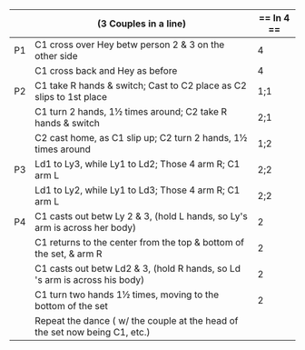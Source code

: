 ||(3 Couples in a line) | == In 4 == |
|-----|----|-----|
|P1| C1 cross over Hey betw person 2 & 3 on the other side |4|
||C1 cross back and Hey as before |4|
|P2| C1 take R hands & switch; Cast to C2 place as C2 slips to 1st place |1;1|
||C1 turn 2 hands, 1½ times around; C2 take R hands & switch |2;1|
||C2 cast home, as C1 slip up; C2 turn 2 hands, 1½ times around |1;2|
|P3| Ld1 to Ly3, while Ly1 to Ld2; Those 4 arm R; C1 arm L |2;2|
||Ld1 to Ly2, while Ly1 to Ld3; Those 4 arm R; C1 arm L |2;2|
|P4| C1 casts out betw Ly 2 & 3, (hold L hands, so Ly's arm is across her body) |2|
||C1 returns to the center from the top & bottom of the set, & arm R |2|
||C1 casts out betw Ld2 & 3, (hold R hands, so Ld 's arm is across his body) |2|
||C1 turn two hands 1½ times, moving to the bottom of the set |2|
||Repeat the dance ( w/ the couple at the head of the set now being C1, etc.)||
